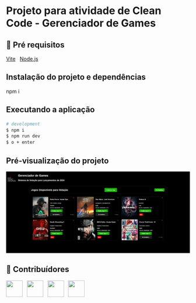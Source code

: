 # Projeto para atividade de Clean Code - Gerenciador de Games
 
## 🔐 Pré requisitos

<a href="https://vitejs.dev/">Vite</a> &nbsp;
<a href="https://nodejs.org/en/">Node.js</a> &nbsp;

## Instalação do projeto e dependências

npm i

## Executando a aplicação

```bash
# development
$ npm i
$ npm run dev
$ o + enter
```

## Pré-visualização do projeto

<img width="940" alt="image" src="/appGamesVotacao/public/preview2.png">

## 🤝 Contribuídores

<a href="https://github.com/TechGui"><img src="https://github.com/TechGui.png" width="45" height="45"></a> &nbsp;
<a href="https://github.com/Gerson-Clara"><img src="https://github.com/Gerson-Clara.png" width="45" height="45"></a> &nbsp;
<a href="https://github.com/Dollynski"><img src="https://github.com/Dollynski.png" width="45" height="45"></a> &nbsp;
<a href="https://github.com/TonhaoIsrael"><img src="https://github.com/TonhaoIsrael.png" width="45" height="45"></a> &nbsp;
